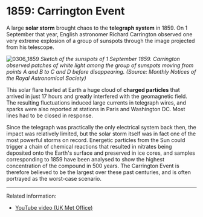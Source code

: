 # 1859: Carrington Event

A large **solar storm** brought chaos to the **telegraph system** in 1859.  On 1 September that year, English astronomer Richard Carrington observed one very extreme explosion of a group of sunspots through the image projected from his telescope.

![0306_1859](./static/0306_1859.png)
*Sketch of the sunspots of 1 September 1859.  Carrington observed patches of white light among the group of sunspots moving from points A and B to C and D before disappearing. (Source: Monthly Notices of the Royal Astronomical Society)*

This solar flare hurled at Earth a huge cloud of **charged particles** that arrived in just 17 hours and greatly interfered with the geomagnetic field. The resulting fluctuations induced large currents in telegraph wires, and sparks were also reported at stations in Paris and Washington DC.  Most lines had to be closed in response.

Since the telegraph was practically the only electrical system back then, the impact was relatively limited, but the solar storm itself was in fact one of the most powerful storms on record. Energetic particles from the Sun could trigger a chain of chemical reactions that resulted in nitrates being deposited onto the Earth's surface and preserved in ice cores, and samples corresponding to 1859 have been analysed to show the highest concentration of the compound in 500 years.  The Carrington Event is therefore believed to be the largest over these past centuries, and is often portrayed as the worst-case scenario.

---

Related information:

- [YouTube video (UK Met Office)](https://www.youtube.com/watch?v=i1Of6j17ImI)